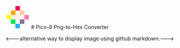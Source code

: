 <img src="https://github.com/bretlinne/Linne-Dev-Prod/blob/master/resources/pico8.png" alt="drawing" width="64"/> # Pico-8 Png-to-Hex Converter

<---alternative way to display image using github markdown:--->
<!---![pico8](https://github.com/bretlinne/Linne-Dev-Prod/blob/master/resources/pico8.png)--->

